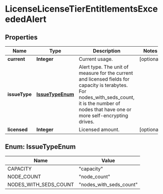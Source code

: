 
# LicenseLicenseTierEntitlementsExceededAlert

## Properties
Name | Type | Description | Notes
------------ | ------------- | ------------- | -------------
**current** | **Integer** | Current usage. |  [optional]
**issueType** | [**IssueTypeEnum**](#IssueTypeEnum) | Alert type. The unit of measure for the current and licensed fields for capacity is terabytes. For nodes_with_seds_count, it is the number of nodes that have one or more self-encrypting drives. | 
**licensed** | **Integer** | Licensed amount. |  [optional]


<a name="IssueTypeEnum"></a>
## Enum: IssueTypeEnum
Name | Value
---- | -----
CAPACITY | &quot;capacity&quot;
NODE_COUNT | &quot;node_count&quot;
NODES_WITH_SEDS_COUNT | &quot;nodes_with_seds_count&quot;



